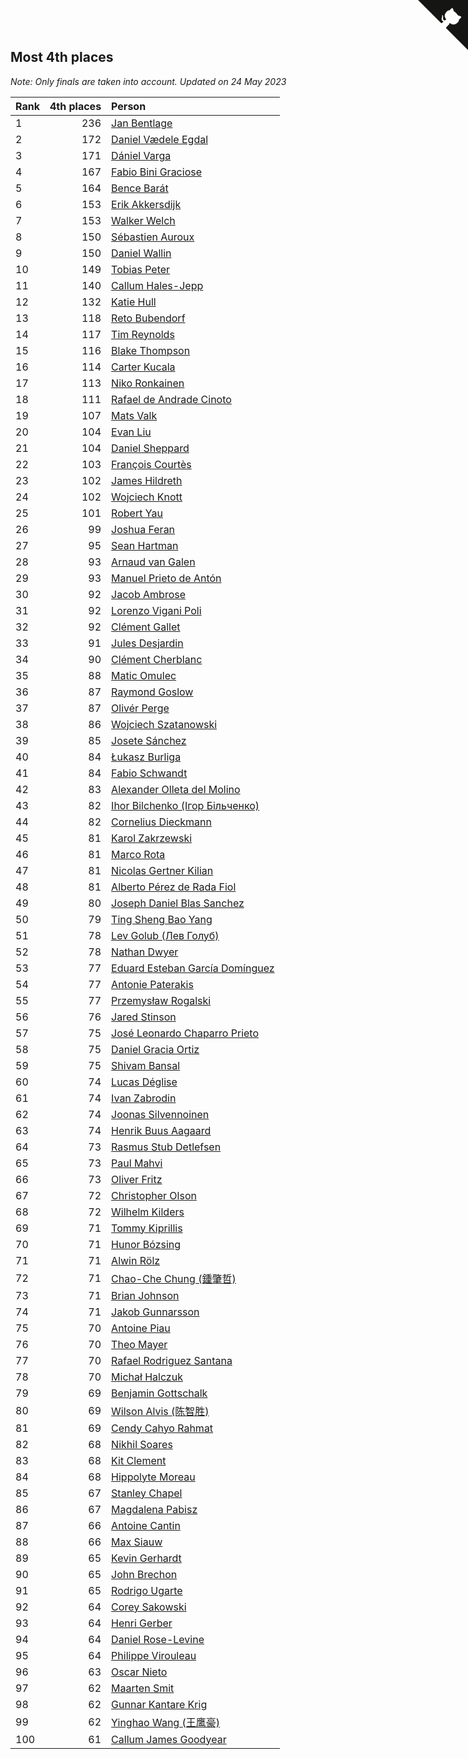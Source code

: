 ## Most 4th places

*Note: Only finals are taken into account.*
*Updated on 24 May 2023*

| Rank | 4th places | Person |
| :--- | ---: | :--- |
| 1 | 236 | [Jan Bentlage](https://www.worldcubeassociation.org/persons/2010BENT01) |
| 2 | 172 | [Daniel Vædele Egdal](https://www.worldcubeassociation.org/persons/2013EGDA01) |
| 3 | 171 | [Dániel Varga](https://www.worldcubeassociation.org/persons/2008VARG01) |
| 4 | 167 | [Fabio Bini Graciose](https://www.worldcubeassociation.org/persons/2010GRAC02) |
| 5 | 164 | [Bence Barát](https://www.worldcubeassociation.org/persons/2008BARA01) |
| 6 | 153 | [Erik Akkersdijk](https://www.worldcubeassociation.org/persons/2005AKKE01) |
| 7 | 153 | [Walker Welch](https://www.worldcubeassociation.org/persons/2011WELC01) |
| 8 | 150 | [Sébastien Auroux](https://www.worldcubeassociation.org/persons/2008AURO01) |
| 9 | 150 | [Daniel Wallin](https://www.worldcubeassociation.org/persons/2013WALL03) |
| 10 | 149 | [Tobias Peter](https://www.worldcubeassociation.org/persons/2014PETE03) |
| 11 | 140 | [Callum Hales-Jepp](https://www.worldcubeassociation.org/persons/2012HALE01) |
| 12 | 132 | [Katie Hull](https://www.worldcubeassociation.org/persons/2010HULL01) |
| 13 | 118 | [Reto Bubendorf](https://www.worldcubeassociation.org/persons/2012BUBE01) |
| 14 | 117 | [Tim Reynolds](https://www.worldcubeassociation.org/persons/2005REYN01) |
| 15 | 116 | [Blake Thompson](https://www.worldcubeassociation.org/persons/2010THOM03) |
| 16 | 114 | [Carter Kucala](https://www.worldcubeassociation.org/persons/2015KUCA01) |
| 17 | 113 | [Niko Ronkainen](https://www.worldcubeassociation.org/persons/2010RONK01) |
| 18 | 111 | [Rafael de Andrade Cinoto](https://www.worldcubeassociation.org/persons/2007CINO01) |
| 19 | 107 | [Mats Valk](https://www.worldcubeassociation.org/persons/2007VALK01) |
| 20 | 104 | [Evan Liu](https://www.worldcubeassociation.org/persons/2009LIUE01) |
| 21 | 104 | [Daniel Sheppard](https://www.worldcubeassociation.org/persons/2009SHEP01) |
| 22 | 103 | [François Courtès](https://www.worldcubeassociation.org/persons/2008COUR01) |
| 23 | 102 | [James Hildreth](https://www.worldcubeassociation.org/persons/2009HILD01) |
| 24 | 102 | [Wojciech Knott](https://www.worldcubeassociation.org/persons/2011KNOT01) |
| 25 | 101 | [Robert Yau](https://www.worldcubeassociation.org/persons/2009YAUR01) |
| 26 | 99 | [Joshua Feran](https://www.worldcubeassociation.org/persons/2011FERA01) |
| 27 | 95 | [Sean Hartman](https://www.worldcubeassociation.org/persons/2016HART02) |
| 28 | 93 | [Arnaud van Galen](https://www.worldcubeassociation.org/persons/2006GALE01) |
| 29 | 93 | [Manuel Prieto de Antón](https://www.worldcubeassociation.org/persons/2015ANTO04) |
| 30 | 92 | [Jacob Ambrose](https://www.worldcubeassociation.org/persons/2010AMBR01) |
| 31 | 92 | [Lorenzo Vigani Poli](https://www.worldcubeassociation.org/persons/2007POLI01) |
| 32 | 92 | [Clément Gallet](https://www.worldcubeassociation.org/persons/2004GALL02) |
| 33 | 91 | [Jules Desjardin](https://www.worldcubeassociation.org/persons/2010DESJ01) |
| 34 | 90 | [Clément Cherblanc](https://www.worldcubeassociation.org/persons/2014CHER05) |
| 35 | 88 | [Matic Omulec](https://www.worldcubeassociation.org/persons/2010OMUL02) |
| 36 | 87 | [Raymond Goslow](https://www.worldcubeassociation.org/persons/2014GOSL01) |
| 37 | 87 | [Olivér Perge](https://www.worldcubeassociation.org/persons/2007PERG01) |
| 38 | 86 | [Wojciech Szatanowski](https://www.worldcubeassociation.org/persons/2011SZAT01) |
| 39 | 85 | [Josete Sánchez](https://www.worldcubeassociation.org/persons/2015SANC18) |
| 40 | 84 | [Łukasz Burliga](https://www.worldcubeassociation.org/persons/2013BURL01) |
| 41 | 84 | [Fabio Schwandt](https://www.worldcubeassociation.org/persons/2014SCHW02) |
| 42 | 83 | [Alexander Olleta del Molino](https://www.worldcubeassociation.org/persons/2008OLLE01) |
| 43 | 82 | [Ihor Bilchenko (Ігор Більченко)](https://www.worldcubeassociation.org/persons/2011BILC01) |
| 44 | 82 | [Cornelius Dieckmann](https://www.worldcubeassociation.org/persons/2009DIEC01) |
| 45 | 81 | [Karol Zakrzewski](https://www.worldcubeassociation.org/persons/2014ZAKR01) |
| 46 | 81 | [Marco Rota](https://www.worldcubeassociation.org/persons/2009ROTA01) |
| 47 | 81 | [Nicolas Gertner Kilian](https://www.worldcubeassociation.org/persons/2013GERT01) |
| 48 | 81 | [Alberto Pérez de Rada Fiol](https://www.worldcubeassociation.org/persons/2011FIOL01) |
| 49 | 80 | [Joseph Daniel Blas Sanchez](https://www.worldcubeassociation.org/persons/2016SANC08) |
| 50 | 79 | [Ting Sheng Bao Yang](https://www.worldcubeassociation.org/persons/2008BAOY01) |
| 51 | 78 | [Lev Golub (Лев Голуб)](https://www.worldcubeassociation.org/persons/2014HOLU01) |
| 52 | 78 | [Nathan Dwyer](https://www.worldcubeassociation.org/persons/2011DWYE02) |
| 53 | 77 | [Eduard Esteban García Domínguez](https://www.worldcubeassociation.org/persons/2011EDUA01) |
| 54 | 77 | [Antonie Paterakis](https://www.worldcubeassociation.org/persons/2012PATE01) |
| 55 | 77 | [Przemysław Rogalski](https://www.worldcubeassociation.org/persons/2013ROGA02) |
| 56 | 76 | [Jared Stinson](https://www.worldcubeassociation.org/persons/2014STIN01) |
| 57 | 75 | [José Leonardo Chaparro Prieto](https://www.worldcubeassociation.org/persons/2011CHAP01) |
| 58 | 75 | [Daniel Gracia Ortiz](https://www.worldcubeassociation.org/persons/2009ORTI01) |
| 59 | 75 | [Shivam Bansal](https://www.worldcubeassociation.org/persons/2011BANS02) |
| 60 | 74 | [Lucas Déglise](https://www.worldcubeassociation.org/persons/2015DEGL01) |
| 61 | 74 | [Ivan Zabrodin](https://www.worldcubeassociation.org/persons/2012ZABR01) |
| 62 | 74 | [Joonas Silvennoinen](https://www.worldcubeassociation.org/persons/2016SILV07) |
| 63 | 74 | [Henrik Buus Aagaard](https://www.worldcubeassociation.org/persons/2006BUUS01) |
| 64 | 73 | [Rasmus Stub Detlefsen](https://www.worldcubeassociation.org/persons/2014DETL01) |
| 65 | 73 | [Paul Mahvi](https://www.worldcubeassociation.org/persons/2012MAHV01) |
| 66 | 73 | [Oliver Fritz](https://www.worldcubeassociation.org/persons/2014FRIT02) |
| 67 | 72 | [Christopher Olson](https://www.worldcubeassociation.org/persons/2009OLSO01) |
| 68 | 72 | [Wilhelm Kilders](https://www.worldcubeassociation.org/persons/2010KILD02) |
| 69 | 71 | [Tommy Kiprillis](https://www.worldcubeassociation.org/persons/2014KIPR01) |
| 70 | 71 | [Hunor Bózsing](https://www.worldcubeassociation.org/persons/2009BOZS01) |
| 71 | 71 | [Alwin Rölz](https://www.worldcubeassociation.org/persons/2016ROLZ01) |
| 72 | 71 | [Chao-Che Chung (鍾肇哲)](https://www.worldcubeassociation.org/persons/2012CHON03) |
| 73 | 71 | [Brian Johnson](https://www.worldcubeassociation.org/persons/2013JOHN10) |
| 74 | 71 | [Jakob Gunnarsson](https://www.worldcubeassociation.org/persons/2015GUNN01) |
| 75 | 70 | [Antoine Piau](https://www.worldcubeassociation.org/persons/2008PIAU01) |
| 76 | 70 | [Theo Mayer](https://www.worldcubeassociation.org/persons/2012MAYE01) |
| 77 | 70 | [Rafael Rodriguez Santana](https://www.worldcubeassociation.org/persons/2012SANT12) |
| 78 | 70 | [Michał Halczuk](https://www.worldcubeassociation.org/persons/2006HALC01) |
| 79 | 69 | [Benjamin Gottschalk](https://www.worldcubeassociation.org/persons/2016GOTT01) |
| 80 | 69 | [Wilson Alvis (陈智胜)](https://www.worldcubeassociation.org/persons/2011ALVI01) |
| 81 | 69 | [Cendy Cahyo Rahmat](https://www.worldcubeassociation.org/persons/2010RAHM02) |
| 82 | 68 | [Nikhil Soares](https://www.worldcubeassociation.org/persons/2015SOAR01) |
| 83 | 68 | [Kit Clement](https://www.worldcubeassociation.org/persons/2008CLEM01) |
| 84 | 68 | [Hippolyte Moreau](https://www.worldcubeassociation.org/persons/2008MORE02) |
| 85 | 67 | [Stanley Chapel](https://www.worldcubeassociation.org/persons/2016CHAP04) |
| 86 | 67 | [Magdalena Pabisz](https://www.worldcubeassociation.org/persons/2017PABI01) |
| 87 | 66 | [Antoine Cantin](https://www.worldcubeassociation.org/persons/2010CANT02) |
| 88 | 66 | [Max Siauw](https://www.worldcubeassociation.org/persons/2017SIAU02) |
| 89 | 65 | [Kevin Gerhardt](https://www.worldcubeassociation.org/persons/2013GERH01) |
| 90 | 65 | [John Brechon](https://www.worldcubeassociation.org/persons/2010BREC01) |
| 91 | 65 | [Rodrigo Ugarte](https://www.worldcubeassociation.org/persons/2015UGAR01) |
| 92 | 64 | [Corey Sakowski](https://www.worldcubeassociation.org/persons/2011SAKO01) |
| 93 | 64 | [Henri Gerber](https://www.worldcubeassociation.org/persons/2014GERB01) |
| 94 | 64 | [Daniel Rose-Levine](https://www.worldcubeassociation.org/persons/2015ROSE01) |
| 95 | 64 | [Philippe Virouleau](https://www.worldcubeassociation.org/persons/2008VIRO01) |
| 96 | 63 | [Oscar Nieto](https://www.worldcubeassociation.org/persons/2014NIET03) |
| 97 | 62 | [Maarten Smit](https://www.worldcubeassociation.org/persons/2008SMIT04) |
| 98 | 62 | [Gunnar Kantare Krig](https://www.worldcubeassociation.org/persons/2004KRIG01) |
| 99 | 62 | [Yinghao Wang (王鹰豪)](https://www.worldcubeassociation.org/persons/2010WANG07) |
| 100 | 61 | [Callum James Goodyear](https://www.worldcubeassociation.org/persons/2012GOOD02) |


<a href="https://github.com/JustinTimeCuber/wca_statistics" class="github-corner" aria-label="View source on Github"><svg width="80" height="80" viewBox="0 0 250 250" style="fill:#151513; color:#fff; position: absolute; top: 0; border: 0; right: 0;" aria-hidden="true"><path d="M0,0 L115,115 L130,115 L142,142 L250,250 L250,0 Z"></path><path d="M128.3,109.0 C113.8,99.7 119.0,89.6 119.0,89.6 C122.0,82.7 120.5,78.6 120.5,78.6 C119.2,72.0 123.4,76.3 123.4,76.3 C127.3,80.9 125.5,87.3 125.5,87.3 C122.9,97.6 130.6,101.9 134.4,103.2" fill="currentColor" style="transform-origin: 130px 106px;" class="octo-arm"></path><path d="M115.0,115.0 C114.9,115.1 118.7,116.5 119.8,115.4 L133.7,101.6 C136.9,99.2 139.9,98.4 142.2,98.6 C133.8,88.0 127.5,74.4 143.8,58.0 C148.5,53.4 154.0,51.2 159.7,51.0 C160.3,49.4 163.2,43.6 171.4,40.1 C171.4,40.1 176.1,42.5 178.8,56.2 C183.1,58.6 187.2,61.8 190.9,65.4 C194.5,69.0 197.7,73.2 200.1,77.6 C213.8,80.2 216.3,84.9 216.3,84.9 C212.7,93.1 206.9,96.0 205.4,96.6 C205.1,102.4 203.0,107.8 198.3,112.5 C181.9,128.9 168.3,122.5 157.7,114.1 C157.9,116.9 156.7,120.9 152.7,124.9 L141.0,136.5 C139.8,137.7 141.6,141.9 141.8,141.8 Z" fill="currentColor" class="octo-body"></path></svg></a><style>.github-corner:hover .octo-arm{animation:octocat-wave 560ms ease-in-out}@keyframes octocat-wave{0%,100%{transform:rotate(0)}20%,60%{transform:rotate(-25deg)}40%,80%{transform:rotate(10deg)}}@media (max-width:500px){.github-corner:hover .octo-arm{animation:none}.github-corner .octo-arm{animation:octocat-wave 560ms ease-in-out}}</style>
